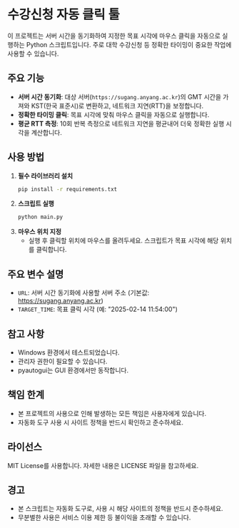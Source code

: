 # 수강신청 자동 클릭 툴

이 프로젝트는 서버 시간을 동기화하여 지정한 목표 시각에 마우스 클릭을 자동으로 실행하는 Python 스크립트입니다. 주로 대학 수강신청 등 정확한 타이밍이 중요한 작업에 사용할 수 있습니다.

## 주요 기능
- **서버 시간 동기화**: 대상 서버(`https://sugang.anyang.ac.kr`)의 GMT 시간을 가져와 KST(한국 표준시)로 변환하고, 네트워크 지연(RTT)을 보정합니다.
- **정확한 타이밍 클릭**: 목표 시각에 맞춰 마우스 클릭을 자동으로 실행합니다.
- **평균 RTT 측정**: 10회 반복 측정으로 네트워크 지연을 평균내어 더욱 정확한 실행 시각을 계산합니다.

## 사용 방법
1. **필수 라이브러리 설치**
   ```bash
   pip install -r requirements.txt
   ```
2. **스크립트 실행**
   ```bash
   python main.py
   ```
3. **마우스 위치 지정**
   - 실행 후 클릭할 위치에 마우스를 올려두세요. 스크립트가 목표 시각에 해당 위치를 클릭합니다.

## 주요 변수 설명
- `URL`: 서버 시간 동기화에 사용할 서버 주소 (기본값: https://sugang.anyang.ac.kr)
- `TARGET_TIME`: 목표 클릭 시각 (예: "2025-02-14 11:54:00")

## 참고 사항
- Windows 환경에서 테스트되었습니다.
- 관리자 권한이 필요할 수 있습니다.
- pyautogui는 GUI 환경에서만 동작합니다.

## 책임 한계
- 본 프로젝트의 사용으로 인해 발생하는 모든 책임은 사용자에게 있습니다.
- 자동화 도구 사용 시 사이트 정책을 반드시 확인하고 준수하세요.

## 라이선스
MIT License를 사용합니다. 자세한 내용은 LICENSE 파일을 참고하세요.

## 경고
- 본 스크립트는 자동화 도구로, 사용 시 해당 사이트의 정책을 반드시 준수하세요.
- 무분별한 사용은 서비스 이용 제한 등 불이익을 초래할 수 있습니다.